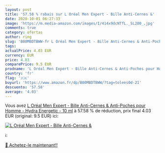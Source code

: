 ```yaml
---
layout: post
title: '57.58 % rabais sur L Oréal Men Expert - Bille Anti-Cernes &'
date: 2020-10-01 06:27:33
image: 'https://m.media-amazon.com/images/I/414x9dcNTfL._SL200_.jpg'
comments: true
category: ofertas
author: ring
slug: 'B00MBDTBWW-fr L Oréal Men Expert - Bille Anti-Cernes & Anti-Poches pour...'
tags: 
actualPrice: 4.03 EUR
currency: EUR
price: 4.03
comparePrice: 9.5 EUR
prodname: 'L Oréal Men Expert - Bille Anti-Cernes & Anti-Poches pour Homme - Hydra Energetic - 10 ml'
country: 'fr'
flag: '🇫🇷'
buyurl: 'https://www.amazon.fr/dp/B00MBDTBWW/?tag=tolees0d-21'
descuento: '57.58'
average: '4.03'
---
```


Vous avez [L Oréal Men Expert - Bille Anti-Cernes & Anti-Poches pour Homme - Hydra Energetic - 10 ml](https://www.amazon.fr/dp/B00MBDTBWW/?tag=tolees0d-21)  à  57.58 % de réduction, prix final  4.03 EUR (original: 9.5 EUR) ici:

[![L Oréal Men Expert - Bille Anti-Cernes &](https://m.media-amazon.com/images/I/414x9dcNTfL._SL200_.jpg)](https://www.amazon.fr/dp/B00MBDTBWW/?tag=tolees0d-21)

ℹ️:


[🛒 Achetez-le maintenant!!](https://www.amazon.fr/dp/B00MBDTBWW/?tag=tolees0d-21)
